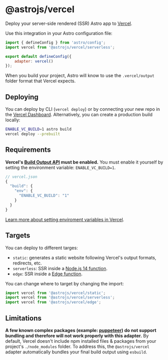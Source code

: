 # @astrojs/vercel

Deploy your server-side rendered (SSR) Astro app to [Vercel](https://www.vercel.com/).

Use this integration in your Astro configuration file:

```js
import { defineConfig } from 'astro/config';
import vercel from '@astrojs/vercel/serverless';

export default defineConfig({
	adapter: vercel()
});
```

When you build your project, Astro will know to use the `.vercel/output` folder format that Vercel expects.

## Deploying

You can deploy by CLI (`vercel deploy`) or by connecting your new repo in the [Vercel Dashboard](https://vercel.com/). Alternatively, you can create a production build locally:

```sh
ENABLE_VC_BUILD=1 astro build
vercel deploy --prebuilt
```

## Requirements

**Vercel's [Build Output API](https://vercel.com/docs/build-output-api/v3) must be enabled.** You must enable it yourself by setting the environment variable: `ENABLE_VC_BUILD=1`. 

```js
// vercel.json
{
  "build": {
    "env": {
      "ENABLE_VC_BUILD": "1"
    }
  }
}
```

[Learn more about setting enviroment variables in Vercel](https://vercel.com/docs/concepts/projects/environment-variables).

## Targets

You can deploy to different targes:

- `static`: generates a static website following Vercel's output formats, redirects, etc.
- `serverless`: SSR inside a [Node.js 14 function](https://vercel.com/docs/concepts/functions/serverless-functions).
- `edge`: SSR inside a [Edge function](https://vercel.com/docs/concepts/functions/edge-functions).

You can change where to target by changing the import:

```js
import vercel from '@astrojs/vercel/static';
import vercel from '@astrojs/vercel/serverless';
import vercel from '@astrojs/vercel/edge';
```


## Limitations

**A few known complex packages (example: [puppeteer](https://github.com/puppeteer/puppeteer)) do not support bundling and therefore will not work properly with this adapter.** By default, Vercel doesn't include npm installed files & packages from your project's `./node_modules` folder. To address this, the `@astrojs/vercel` adapter automatically bundles your final build output using `esbuild`.
